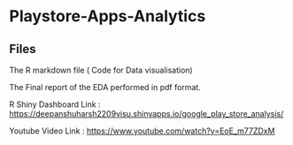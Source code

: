 # Playstore-Apps-Analytics

## Files
The R markdown file  ( Code for Data visualisation)

The Final report of the EDA performed in pdf format.

R Shiny Dashboard Link : https://deepanshuharsh2209visu.shinyapps.io/google_play_store_analysis/

Youtube Video Link : https://www.youtube.com/watch?v=EoE_m77ZDxM
